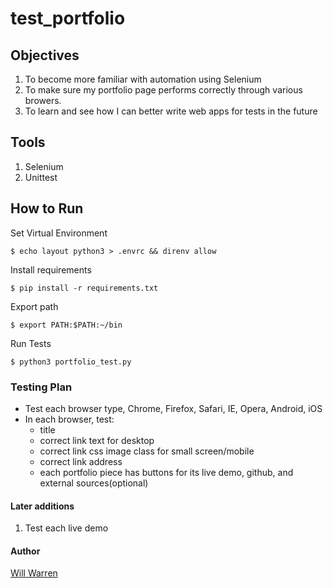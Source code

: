 # test_portfolio

## Objectives
1. To become more familiar with automation using Selenium
2. To make sure my portfolio page performs correctly through various browers.
3. To learn and see how I can better write web apps for tests in the future

## Tools
1. Selenium
2. Unittest

## How to Run
Set Virtual Environment
```
$ echo layout python3 > .envrc && direnv allow
```
Install requirements
```
$ pip install -r requirements.txt
```
Export path
```
$ export PATH:$PATH:~/bin
```
Run Tests
```
$ python3 portfolio_test.py
```

### Testing Plan
* Test each browser type, Chrome, Firefox, Safari, IE, Opera, Android, iOS
* In each browser, test:
  - title
  - correct link text for desktop
  - correct link css image class for small screen/mobile
  - correct link address
  - each portfolio piece has buttons for its live demo, github, and external
  sources(optional)

#### Later additions
1. Test each live demo

#### Author
[Will Warren](https://willwile4.github.io)
